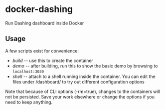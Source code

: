 docker-dashing
==============

Run Dashing dashboard inside Docker

Usage
-----

A few scripts exist for convenience:

* _build_ -- use this to create the container
* _demo_ -- after building, run this to show the basic demo by browsing to ```localhost:3030```
* _shell_ -- attach to a shell running inside the container. You can edit the files under /dashboard/ to try out different configuration options

Note that because of CLI options (-rm=true), changes to the containers will not be persisted. Save your work elsewhere or change the options if you need to keep anything.
